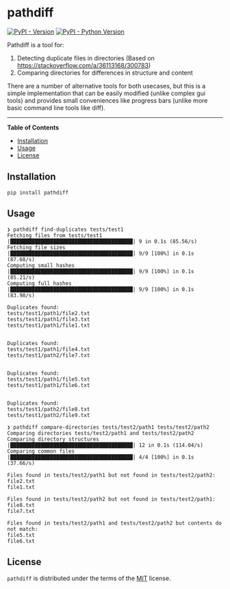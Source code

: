 # pathdiff

[![PyPI - Version](https://img.shields.io/pypi/v/pathdiff.svg)](https://pypi.org/project/pathdiff)
[![PyPI - Python Version](https://img.shields.io/pypi/pyversions/pathdiff.svg)](https://pypi.org/project/pathdiff)

Pathdiff is a tool for:
1. Detecting duplicate files in directories (Based on https://stackoverflow.com/a/36113168/300783)
2. Comparing directories for differences in structure and content

There are a number of alternative tools for both usecases, but this is a simple
implementation that can be easily modified (unlike complex gui tools) and
provides small conveniences like progress bars (unlike more basic command line
tools like diff).

-----

**Table of Contents**

- [Installation](#installation)
- [Usage](#usage)
- [License](#license)

## Installation

```console
pip install pathdiff
```

## Usage

```console
❯ pathdiff find-duplicates tests/test1
Fetching files from tests/test1
|████████████████████████████████████████| 9 in 0.1s (85.56/s)
Fetching file sizes
|████████████████████████████████████████| 9/9 [100%] in 0.1s (87.68/s)
Computing small hashes
|████████████████████████████████████████| 9/9 [100%] in 0.1s (85.21/s)
Computing full hashes
|████████████████████████████████████████| 9/9 [100%] in 0.1s (83.98/s)

Duplicates found:
tests/test1/path1/file2.txt
tests/test1/path1/file3.txt
tests/test1/path1/file1.txt


Duplicates found:
tests/test1/path1/file4.txt
tests/test1/path2/file7.txt


Duplicates found:
tests/test1/path1/file5.txt
tests/test1/path1/file6.txt


Duplicates found:
tests/test1/path2/file8.txt
tests/test1/path2/file9.txt
```

```
❯ pathdiff compare-directories tests/test2/path1 tests/test2/path2
Comparing directories tests/test2/path1 and tests/test2/path2
Comparing directory structures
|████████████████████████████████████████| 12 in 0.1s (114.04/s)
Comparing common files
|████████████████████████████████████████| 4/4 [100%] in 0.1s (37.66/s)

Files found in tests/test2/path1 but not found in tests/test2/path2:
file2.txt
file1.txt

Files found in tests/test2/path2 but not found in tests/test2/path1:
file8.txt
file7.txt

Files found in tests/test2/path1 and tests/test2/path2 but contents do not match:
file5.txt
file6.txt
```

## License

`pathdiff` is distributed under the terms of the [MIT](https://spdx.org/licenses/MIT.html) license.

